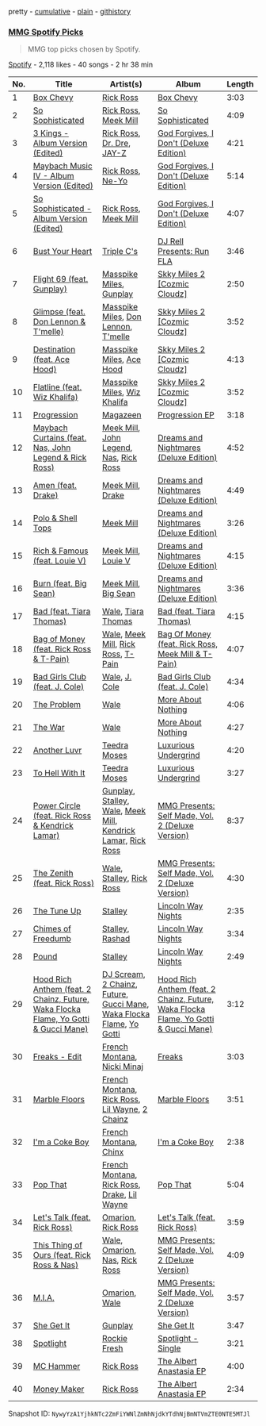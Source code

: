 pretty - [cumulative](/playlists/cumulative/2nZndNnauO6SID8cjf4C9F.md) - [plain](/playlists/plain/2nZndNnauO6SID8cjf4C9F) - [githistory](https://github.githistory.xyz/mackorone/spotify-playlist-archive/blob/main/playlists/plain/2nZndNnauO6SID8cjf4C9F)

### [MMG Spotify Picks](https://open.spotify.com/playlist/2nZndNnauO6SID8cjf4C9F)

> MMG top picks chosen by Spotify.

[Spotify](https://open.spotify.com/user/spotify) - 2,118 likes - 40 songs - 2 hr 38 min

| No. | Title | Artist(s) | Album | Length |
|---|---|---|---|---|
| 1 | [Box Chevy](https://open.spotify.com/track/0UbPJq9RKKDXwXUAIMIHiq) | [Rick Ross](https://open.spotify.com/artist/1sBkRIssrMs1AbVkOJbc7a) | [Box Chevy](https://open.spotify.com/album/0SqDuYLzfAlzcWyAF3KLl4) | 3:03 |
| 2 | [So Sophisticated](https://open.spotify.com/track/2IR9MmoWsguzwzHmdByrQm) | [Rick Ross](https://open.spotify.com/artist/1sBkRIssrMs1AbVkOJbc7a), [Meek Mill](https://open.spotify.com/artist/20sxb77xiYeusSH8cVdatc) | [So Sophisticated](https://open.spotify.com/album/3CpAuvSlyfHW17Ff4bbAL8) | 4:09 |
| 3 | [3 Kings \- Album Version \(Edited\)](https://open.spotify.com/track/1uNqULK5Y6cKkjFCv0gljK) | [Rick Ross](https://open.spotify.com/artist/1sBkRIssrMs1AbVkOJbc7a), [Dr\. Dre](https://open.spotify.com/artist/6DPYiyq5kWVQS4RGwxzPC7), [JAY\-Z](https://open.spotify.com/artist/3nFkdlSjzX9mRTtwJOzDYB) | [God Forgives, I Don't \(Deluxe Edition\)](https://open.spotify.com/album/1tNzdqkrtt6vwdCTj5gYCD) | 4:21 |
| 4 | [Maybach Music IV \- Album Version \(Edited\)](https://open.spotify.com/track/5N8rcVUAN8f532d0ilF43W) | [Rick Ross](https://open.spotify.com/artist/1sBkRIssrMs1AbVkOJbc7a), [Ne\-Yo](https://open.spotify.com/artist/21E3waRsmPlU7jZsS13rcj) | [God Forgives, I Don't \(Deluxe Edition\)](https://open.spotify.com/album/1tNzdqkrtt6vwdCTj5gYCD) | 5:14 |
| 5 | [So Sophisticated \- Album Version \(Edited\)](https://open.spotify.com/track/4JHVAL62ruABoAoGMsJvVs) | [Rick Ross](https://open.spotify.com/artist/1sBkRIssrMs1AbVkOJbc7a), [Meek Mill](https://open.spotify.com/artist/20sxb77xiYeusSH8cVdatc) | [God Forgives, I Don't \(Deluxe Edition\)](https://open.spotify.com/album/1tNzdqkrtt6vwdCTj5gYCD) | 4:07 |
| 6 | [Bust Your Heart](https://open.spotify.com/track/1wi6mDK0ExEGHGOVhP9XZB) | [Triple C's](https://open.spotify.com/artist/6f6JuOZPACMc5Z3phFAc7A) | [DJ Rell Presents: Run FLA](https://open.spotify.com/album/7oXwHc69dXdkzZMcSzH9bv) | 3:46 |
| 7 | [Flight 69 \(feat\. Gunplay\)](https://open.spotify.com/track/2qxsNOo08iliA3WOf3LpKH) | [Masspike Miles](https://open.spotify.com/artist/3eOCF6hnzQa1MLLXOuxt45), [Gunplay](https://open.spotify.com/artist/7cvtOrIEaUrqbGmYA9Kj34) | [Skky Miles 2 \[Cozmic Cloudz\]](https://open.spotify.com/album/03EcqDQ9CJrPuqnehAlCX9) | 2:50 |
| 8 | [Glimpse \(feat\. Don Lennon & T'melle\)](https://open.spotify.com/track/1trICUUAbmuoSPdVWTu9Au) | [Masspike Miles](https://open.spotify.com/artist/3eOCF6hnzQa1MLLXOuxt45), [Don Lennon](https://open.spotify.com/artist/4wDmh8bnOVTQxfEqfjx4Qd), [T'melle](https://open.spotify.com/artist/6KxFzxrYZy4r5lDNPMSseT) | [Skky Miles 2 \[Cozmic Cloudz\]](https://open.spotify.com/album/03EcqDQ9CJrPuqnehAlCX9) | 3:52 |
| 9 | [Destination \(feat\. Ace Hood\)](https://open.spotify.com/track/3EZNOercdVwitsz0cB3brZ) | [Masspike Miles](https://open.spotify.com/artist/3eOCF6hnzQa1MLLXOuxt45), [Ace Hood](https://open.spotify.com/artist/31HjiqargV4NAw4GZqUale) | [Skky Miles 2 \[Cozmic Cloudz\]](https://open.spotify.com/album/03EcqDQ9CJrPuqnehAlCX9) | 4:13 |
| 10 | [Flatline \(feat\. Wiz Khalifa\)](https://open.spotify.com/track/6UKtN5M9n4yeXhxojZBp8a) | [Masspike Miles](https://open.spotify.com/artist/3eOCF6hnzQa1MLLXOuxt45), [Wiz Khalifa](https://open.spotify.com/artist/137W8MRPWKqSmrBGDBFSop) | [Skky Miles 2 \[Cozmic Cloudz\]](https://open.spotify.com/album/03EcqDQ9CJrPuqnehAlCX9) | 3:52 |
| 11 | [Progression](https://open.spotify.com/track/5cxE1FqRwtyxOYbgFUwujG) | [Magazeen](https://open.spotify.com/artist/21D8ywf89eWxGJGx7IfMBW) | [Progression EP](https://open.spotify.com/album/2S6oDwUtwTeIX89aFgvr3G) | 3:18 |
| 12 | [Maybach Curtains \(feat\. Nas, John Legend & Rick Ross\)](https://open.spotify.com/track/4KozGhbYbcVPTJN2XhAAng) | [Meek Mill](https://open.spotify.com/artist/20sxb77xiYeusSH8cVdatc), [John Legend](https://open.spotify.com/artist/5y2Xq6xcjJb2jVM54GHK3t), [Nas](https://open.spotify.com/artist/20qISvAhX20dpIbOOzGK3q), [Rick Ross](https://open.spotify.com/artist/1sBkRIssrMs1AbVkOJbc7a) | [Dreams and Nightmares \(Deluxe Edition\)](https://open.spotify.com/album/0zhZDmHEtDtok393SbZ3d7) | 4:52 |
| 13 | [Amen \(feat\. Drake\)](https://open.spotify.com/track/32UIpKdyGzgTPTO8e5ge5c) | [Meek Mill](https://open.spotify.com/artist/20sxb77xiYeusSH8cVdatc), [Drake](https://open.spotify.com/artist/3TVXtAsR1Inumwj472S9r4) | [Dreams and Nightmares \(Deluxe Edition\)](https://open.spotify.com/album/0zhZDmHEtDtok393SbZ3d7) | 4:49 |
| 14 | [Polo & Shell Tops](https://open.spotify.com/track/3UfMVotysc0b4AfgcfiLEM) | [Meek Mill](https://open.spotify.com/artist/20sxb77xiYeusSH8cVdatc) | [Dreams and Nightmares \(Deluxe Edition\)](https://open.spotify.com/album/0zhZDmHEtDtok393SbZ3d7) | 3:26 |
| 15 | [Rich & Famous \(feat\. Louie V\)](https://open.spotify.com/track/2MaDN1zq0vftSQ21bGBSHq) | [Meek Mill](https://open.spotify.com/artist/20sxb77xiYeusSH8cVdatc), [Louie V](https://open.spotify.com/artist/32NrBLeB2oXTyvftz7DUMG) | [Dreams and Nightmares \(Deluxe Edition\)](https://open.spotify.com/album/0zhZDmHEtDtok393SbZ3d7) | 4:15 |
| 16 | [Burn \(feat\. Big Sean\)](https://open.spotify.com/track/1tv6IvWoOilhj0XbBoVVMo) | [Meek Mill](https://open.spotify.com/artist/20sxb77xiYeusSH8cVdatc), [Big Sean](https://open.spotify.com/artist/0c173mlxpT3dSFRgMO8XPh) | [Dreams and Nightmares \(Deluxe Edition\)](https://open.spotify.com/album/0zhZDmHEtDtok393SbZ3d7) | 3:36 |
| 17 | [Bad \(feat\. Tiara Thomas\)](https://open.spotify.com/track/64Nbnw22f8adeMuLd1nSBD) | [Wale](https://open.spotify.com/artist/67nwj3Y5sZQLl72VNUHEYE), [Tiara Thomas](https://open.spotify.com/artist/69FykkhiqpzqeSNYRxc8BI) | [Bad \(feat\. Tiara Thomas\)](https://open.spotify.com/album/06oKL6rtXNlQxlPyZQeb1i) | 4:15 |
| 18 | [Bag of Money \(feat\. Rick Ross & T\-Pain\)](https://open.spotify.com/track/3fXYcpFvBCsfyZAtOWoPXz) | [Wale](https://open.spotify.com/artist/67nwj3Y5sZQLl72VNUHEYE), [Meek Mill](https://open.spotify.com/artist/20sxb77xiYeusSH8cVdatc), [Rick Ross](https://open.spotify.com/artist/1sBkRIssrMs1AbVkOJbc7a), [T\-Pain](https://open.spotify.com/artist/3aQeKQSyrW4qWr35idm0cy) | [Bag Of Money \(feat\. Rick Ross, Meek Mill & T\-Pain\)](https://open.spotify.com/album/6VW4wK2qi8mHeBGcgHYvBo) | 4:07 |
| 19 | [Bad Girls Club \(feat\. J\. Cole\)](https://open.spotify.com/track/1CS4y2ml2YyisaXuXtqhiQ) | [Wale](https://open.spotify.com/artist/67nwj3Y5sZQLl72VNUHEYE), [J\. Cole](https://open.spotify.com/artist/6l3HvQ5sa6mXTsMTB19rO5) | [Bad Girls Club \(feat\. J\. Cole\)](https://open.spotify.com/album/7IyNUXrfIuRa2KYngZRYSU) | 4:34 |
| 20 | [The Problem](https://open.spotify.com/track/5YvoU1Y6LzuoVqd49TMuRU) | [Wale](https://open.spotify.com/artist/67nwj3Y5sZQLl72VNUHEYE) | [More About Nothing](https://open.spotify.com/album/5nq9ioskYcYPa7CYULSQ8T) | 4:06 |
| 21 | [The War](https://open.spotify.com/track/4qaiKyqxcmZP8VPhfylMVv) | [Wale](https://open.spotify.com/artist/67nwj3Y5sZQLl72VNUHEYE) | [More About Nothing](https://open.spotify.com/album/5nq9ioskYcYPa7CYULSQ8T) | 4:27 |
| 22 | [Another Luvr](https://open.spotify.com/track/7skVOyJoDimP45EO8TkEew) | [Teedra Moses](https://open.spotify.com/artist/6vfR5QRc3xca0KvpG8KZBE) | [Luxurious Undergrind](https://open.spotify.com/album/2Ey4YxvrLth0qSj0sprlX8) | 4:20 |
| 23 | [To Hell With It](https://open.spotify.com/track/1Yb7Brj9jmIdoHns2InldA) | [Teedra Moses](https://open.spotify.com/artist/6vfR5QRc3xca0KvpG8KZBE) | [Luxurious Undergrind](https://open.spotify.com/album/2Ey4YxvrLth0qSj0sprlX8) | 3:27 |
| 24 | [Power Circle \(feat\. Rick Ross & Kendrick Lamar\)](https://open.spotify.com/track/6zvPkbH8xwDzjnqsjpVJVJ) | [Gunplay](https://open.spotify.com/artist/7cvtOrIEaUrqbGmYA9Kj34), [Stalley](https://open.spotify.com/artist/1wUmdemiR9Dxw8A2el365A), [Wale](https://open.spotify.com/artist/67nwj3Y5sZQLl72VNUHEYE), [Meek Mill](https://open.spotify.com/artist/20sxb77xiYeusSH8cVdatc), [Kendrick Lamar](https://open.spotify.com/artist/2YZyLoL8N0Wb9xBt1NhZWg), [Rick Ross](https://open.spotify.com/artist/1sBkRIssrMs1AbVkOJbc7a) | [MMG Presents: Self Made, Vol\. 2 \(Deluxe Version\)](https://open.spotify.com/album/2l6Ea6NWoJBM23iVKwxgV5) | 8:37 |
| 25 | [The Zenith \(feat\. Rick Ross\)](https://open.spotify.com/track/6mE4db2UrqbEDSxOvkkxIo) | [Wale](https://open.spotify.com/artist/67nwj3Y5sZQLl72VNUHEYE), [Stalley](https://open.spotify.com/artist/1wUmdemiR9Dxw8A2el365A), [Rick Ross](https://open.spotify.com/artist/1sBkRIssrMs1AbVkOJbc7a) | [MMG Presents: Self Made, Vol\. 2 \(Deluxe Version\)](https://open.spotify.com/album/2l6Ea6NWoJBM23iVKwxgV5) | 4:30 |
| 26 | [The Tune Up](https://open.spotify.com/track/3yF8mnUmEWmwMxbEnzbZFt) | [Stalley](https://open.spotify.com/artist/1wUmdemiR9Dxw8A2el365A) | [Lincoln Way Nights](https://open.spotify.com/album/5W2LyHQ0jWN7K2D7FITZUY) | 2:35 |
| 27 | [Chimes of Freedumb](https://open.spotify.com/track/3xDEU1NXjGF00Q8c4rjunW) | [Stalley](https://open.spotify.com/artist/1wUmdemiR9Dxw8A2el365A), [Rashad](https://open.spotify.com/artist/32jrK8iaARJvXrYarVcvZK) | [Lincoln Way Nights](https://open.spotify.com/album/5W2LyHQ0jWN7K2D7FITZUY) | 3:34 |
| 28 | [Pound](https://open.spotify.com/track/14CYHCAfOu9vGj14R2b6AZ) | [Stalley](https://open.spotify.com/artist/1wUmdemiR9Dxw8A2el365A) | [Lincoln Way Nights](https://open.spotify.com/album/5W2LyHQ0jWN7K2D7FITZUY) | 2:49 |
| 29 | [Hood Rich Anthem \(feat\. 2 Chainz, Future, Waka Flocka Flame, Yo Gotti & Gucci Mane\)](https://open.spotify.com/track/1TEOLUSBofsUUIdX7aGFEJ) | [DJ Scream](https://open.spotify.com/artist/45h71dCVZaNAqP3YwQH6ER), [2 Chainz](https://open.spotify.com/artist/17lzZA2AlOHwCwFALHttmp), [Future](https://open.spotify.com/artist/1RyvyyTE3xzB2ZywiAwp0i), [Gucci Mane](https://open.spotify.com/artist/13y7CgLHjMVRMDqxdx0Xdo), [Waka Flocka Flame](https://open.spotify.com/artist/6f4XkbvYlXMH0QgVRzW0sM), [Yo Gotti](https://open.spotify.com/artist/6Ha4aES39QiVjR0L2lwuwq) | [Hood Rich Anthem \(feat\. 2 Chainz, Future, Waka Flocka Flame, Yo Gotti & Gucci Mane\)](https://open.spotify.com/album/0Qrzb2RajabRBNZlHvJgX0) | 3:12 |
| 30 | [Freaks \- Edit](https://open.spotify.com/track/1qbXihVTHVDINrJ65D6HAF) | [French Montana](https://open.spotify.com/artist/6vXTefBL93Dj5IqAWq6OTv), [Nicki Minaj](https://open.spotify.com/artist/0hCNtLu0JehylgoiP8L4Gh) | [Freaks](https://open.spotify.com/album/1uD0P8P6EffbcGuAOeCUKP) | 3:03 |
| 31 | [Marble Floors](https://open.spotify.com/track/6eoD4UZyqWIdSGapVI8uG0) | [French Montana](https://open.spotify.com/artist/6vXTefBL93Dj5IqAWq6OTv), [Rick Ross](https://open.spotify.com/artist/1sBkRIssrMs1AbVkOJbc7a), [Lil Wayne](https://open.spotify.com/artist/55Aa2cqylxrFIXC767Z865), [2 Chainz](https://open.spotify.com/artist/17lzZA2AlOHwCwFALHttmp) | [Marble Floors](https://open.spotify.com/album/34G5z71tchgdTPhl1DbN9O) | 3:51 |
| 32 | [I'm a Coke Boy](https://open.spotify.com/track/00Tkkch9iCW0wrQXlnTPl1) | [French Montana](https://open.spotify.com/artist/6vXTefBL93Dj5IqAWq6OTv), [Chinx](https://open.spotify.com/artist/2DctCFD8X80VeY7WLC86PS) | [I'm a Coke Boy](https://open.spotify.com/album/3G9qLGnzFWIAZdjkzlJQFp) | 2:38 |
| 33 | [Pop That](https://open.spotify.com/track/53A20GH734aXpOF4cNakr4) | [French Montana](https://open.spotify.com/artist/6vXTefBL93Dj5IqAWq6OTv), [Rick Ross](https://open.spotify.com/artist/1sBkRIssrMs1AbVkOJbc7a), [Drake](https://open.spotify.com/artist/3TVXtAsR1Inumwj472S9r4), [Lil Wayne](https://open.spotify.com/artist/55Aa2cqylxrFIXC767Z865) | [Pop That](https://open.spotify.com/album/2Y84OSvajxc1ni7tQnRLg0) | 5:04 |
| 34 | [Let's Talk \(feat\. Rick Ross\)](https://open.spotify.com/track/28bA3DyM3UnDoGJolb55TY) | [Omarion](https://open.spotify.com/artist/0f5nVCcR06GX8Qikz0COtT), [Rick Ross](https://open.spotify.com/artist/1sBkRIssrMs1AbVkOJbc7a) | [Let's Talk \(feat\. Rick Ross\)](https://open.spotify.com/album/1dG2i4TsOiUMeHBoRcTBuR) | 3:59 |
| 35 | [This Thing of Ours \(feat\. Rick Ross & Nas\)](https://open.spotify.com/track/4Izv8YcbPkIXOZW76h68hG) | [Wale](https://open.spotify.com/artist/67nwj3Y5sZQLl72VNUHEYE), [Omarion](https://open.spotify.com/artist/0f5nVCcR06GX8Qikz0COtT), [Nas](https://open.spotify.com/artist/20qISvAhX20dpIbOOzGK3q), [Rick Ross](https://open.spotify.com/artist/1sBkRIssrMs1AbVkOJbc7a) | [MMG Presents: Self Made, Vol\. 2 \(Deluxe Version\)](https://open.spotify.com/album/6i5RM49EP7GbJiHX7D2eV6) | 4:09 |
| 36 | [M.I.A.](https://open.spotify.com/track/4k3m5jtjErernuKolqKyt2) | [Omarion](https://open.spotify.com/artist/0f5nVCcR06GX8Qikz0COtT), [Wale](https://open.spotify.com/artist/67nwj3Y5sZQLl72VNUHEYE) | [MMG Presents: Self Made, Vol\. 2 \(Deluxe Version\)](https://open.spotify.com/album/6i5RM49EP7GbJiHX7D2eV6) | 3:57 |
| 37 | [She Get It](https://open.spotify.com/track/2zlEzvVn58FIFAKvwt7gZR) | [Gunplay](https://open.spotify.com/artist/7cvtOrIEaUrqbGmYA9Kj34) | [She Get It](https://open.spotify.com/album/2pMvhzZTqse5NZiMWEVypP) | 3:47 |
| 38 | [Spotlight](https://open.spotify.com/track/0SkiTWVrsZWXjyGnAEZZyp) | [Rockie Fresh](https://open.spotify.com/artist/5Joy3NHmxKQGEOnjxtaMz3) | [Spotlight \- Single](https://open.spotify.com/album/4VeOZsBnSHKzkMIBDCSqSB) | 3:21 |
| 39 | [MC Hammer](https://open.spotify.com/track/60Zvnyx75hKXeZysWBlEIl) | [Rick Ross](https://open.spotify.com/artist/1sBkRIssrMs1AbVkOJbc7a) | [The Albert Anastasia EP](https://open.spotify.com/album/64Ag1BoE93IZC1UyFQHKIQ) | 4:00 |
| 40 | [Money Maker](https://open.spotify.com/track/4aX8n2fDEfOB2JRijB6vXy) | [Rick Ross](https://open.spotify.com/artist/1sBkRIssrMs1AbVkOJbc7a) | [The Albert Anastasia EP](https://open.spotify.com/album/64Ag1BoE93IZC1UyFQHKIQ) | 2:34 |

Snapshot ID: `NywyYzA1YjhkNTc2ZmFiYWNlZmNhNjdkYTdhNjBmNTVmZTE0NTE5MTJl`
